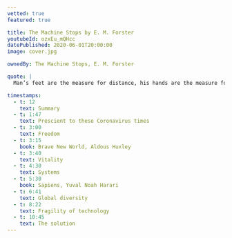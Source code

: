 ```yaml
---
vetted: true
featured: true

title: The Machine Stops by E. M. Forster
youtubeId: ozxEu_mQHcc
datePublished: 2020-06-01T20:00:00
image: cover.jpg

ownedBy: The Machine Stops, E. M. Forster

quote: |
  Man’s feet are the measure for distance, his hands are the measure for ownership, his body is the measure for all that is lovable and desirable and strong

timestamps:
  - t: 12
    text: Summary
  - t: 1:47
    text: Prescient to these Coronavirus times
  - t: 3:00
    text: Freedom
  - t: 3:15
    book: Brave New World, Aldous Huxley
  - t: 3:40
    text: Vitality
  - t: 4:30
    text: Systems
  - t: 5:30
    book: Sapiens, Yuval Noah Harari
  - t: 6:41
    text: Global diversity
  - t: 8:22
    text: Fragility of technology
  - t: 10:45
    text: The solution
---
```

